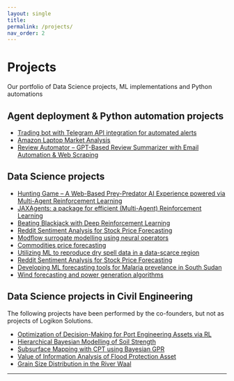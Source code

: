 ```yaml
---
layout: single
title: 
permalink: /projects/
nav_order: 2
---
```


<h1 class="manual_title">Projects</h1>

Our portfolio of Data Science projects, ML implementations and Python automations

## Agent deployment & Python automation projects
- <a href="/projects/telegram-api-bot/" class="white-link">Trading bot with Telegram API integration for automated alerts</a>
- <a href="/projects/bestseller-laptops/" class="white-link">Amazon Laptop Market Analysis</a>
- <a href="/projects/automated-product-summaries-and-email-sender/" class="white-link">Review Automator – GPT-Based Review Summarizer with Email Automation & Web Scraping</a>

## Data Science projects
- <a href="/projects/hunting-game/" class="white-link">Hunting Game – A Web-Based Prey-Predator AI Experience powered via Multi-Agent Reinforcement Learning</a>
- <a href="/projects/jaxagents/" class="white-link">JAXAgents: a package for efficient (Multi-Agent) Reinforcement Learning</a>
- <a href="/projects/blackjack-drl/" class="white-link">Beating Blackjack with Deep Reinforcement Learning</a>
- <a href="/projects/reddit-sentiment/" class="white-link">Reddit Sentiment Analysis for Stock Price Forecasting</a>
- <a href="/projects/AI-for-groundwater-modelling" class="white-link">Modflow surrogate modelling using neural operators</a>
- <a href="/projects/commodities-forecasting" class="white-link">Commodities price forecasting</a>
- <a href="/projects/dry-spell-forecasting" class="white-link">Utilizing ML to reproduce dry spell data in a data-scarce region</a>
- <a href="/projects/reddit-sentiment" class="white-link">Reddit Sentiment Analysis for Stock Price Forecasting</a>
- <a href="/projects/malaria-predictive" class="white-link">Developing ML forecasting tools for Malaria prevelance in South Sudan</a>
- <a href="/projects/wind-forecasting" class="white-link">Wind forecasting and power generation algorithms</a>

## Data Science projects in Civil Engineering
The following projects have been performed by the co-founders, but not as projects of Logikon Solutions. 
- <a href="/projects/optimization-quay-wall-rl/" class="white-link">Optimization of Decision-Making for Port Engineering Assets via RL</a>
- <a href="/projects/soil-strength-hbm/" class="white-link">Hierarchical Bayesian Modelling of Soil Strength</a>
- <a href="/projects/subsurface-cpt-gpr/" class="white-link">Subsurface Mapping with CPT using Bayesian GPR</a>
- <a href="/projects/voi-flood-asset/" class="white-link">Value of Information Analysis of Flood Protection Asset</a>
- <a href="/projects/grain-size-waal/" class="white-link">Grain Size Distribution in the River Waal</a>

---
